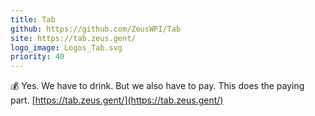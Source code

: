```yaml
---
title: Tab
github: https://github.com/ZeusWPI/Tab
site: https://tab.zeus.gent/
logo_image: Logos_Tab.svg
priority: 40
---
```


💰 Yes. We have to drink. But we also have to pay. This does the paying part. [https://tab.zeus.gent/](https://tab.zeus.gent/)

